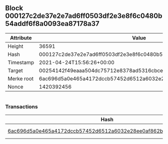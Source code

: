 ## Block 000127c2de37e2e7ad6ff0503df2e3e8f6c0480b54addf6f8a0093ea87178a37

Attribute | Value
--- | ---
Height | 36591
Hash | 000127c2de37e2e7ad6ff0503df2e3e8f6c0480b54addf6f8a0093ea87178a37
Timestamp | 2021-04-24T15:56:26+00:00
Target | 00254142f49eaaa504dc75712e8378ad5316cbcead634704b3734b6271167cc4
Merke root | 6ac696d5a0e465a4172dccb57452d6512a6032e28ee0af862b52523e070070df
Nonce | 1420392456

```

```

### Transactions

Hash | Amount
--- | ---
[6ac696d5a0e465a4172dccb57452d6512a6032e28ee0af862b52523e070070df](6ac696d5a0e465a4172dccb57452d6512a6032e28ee0af862b52523e070070df.md) | 10.00000000 SKEPTI 
